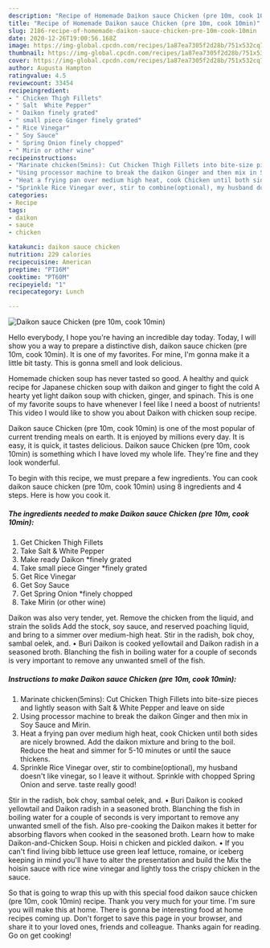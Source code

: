 ```yaml
---
description: "Recipe of Homemade Daikon sauce Chicken (pre 10m, cook 10min)"
title: "Recipe of Homemade Daikon sauce Chicken (pre 10m, cook 10min)"
slug: 2186-recipe-of-homemade-daikon-sauce-chicken-pre-10m-cook-10min
date: 2020-12-26T19:00:56.168Z
image: https://img-global.cpcdn.com/recipes/1a87ea7305f2d28b/751x532cq70/daikon-sauce-chicken-pre-10m-cook-10min-recipe-main-photo.jpg
thumbnail: https://img-global.cpcdn.com/recipes/1a87ea7305f2d28b/751x532cq70/daikon-sauce-chicken-pre-10m-cook-10min-recipe-main-photo.jpg
cover: https://img-global.cpcdn.com/recipes/1a87ea7305f2d28b/751x532cq70/daikon-sauce-chicken-pre-10m-cook-10min-recipe-main-photo.jpg
author: Augusta Hampton
ratingvalue: 4.5
reviewcount: 33454
recipeingredient:
- " Chicken Thigh Fillets"
- " Salt  White Pepper"
- " Daikon finely grated"
- " small piece Ginger finely grated"
- " Rice Vinegar"
- " Soy Sauce"
- " Spring Onion finely chopped"
- " Mirin or other wine"
recipeinstructions:
- "Marinate chicken(5mins): Cut Chicken Thigh Fillets into bite-size pieces and lightly season with Salt &amp; White Pepper and leave on side"
- "Using processor machine to break the daikon Ginger and then mix in Soy Sauce and Mirin."
- "Heat a frying pan over medium high heat, cook Chicken until both sides are nicely browned. Add the daikon mixture and bring to the boil. Reduce the heat and simmer for 5-10 minutes or until the sauce thickens."
- "Sprinkle Rice Vinegar over, stir to combine(optional), my husband doesn&#39;t like vinegar, so I leave it without. Sprinkle with chopped Spring Onion and serve. taste really good!"
categories:
- Recipe
tags:
- daikon
- sauce
- chicken

katakunci: daikon sauce chicken 
nutrition: 229 calories
recipecuisine: American
preptime: "PT16M"
cooktime: "PT60M"
recipeyield: "1"
recipecategory: Lunch

---
```



![Daikon sauce Chicken (pre 10m, cook 10min)](https://img-global.cpcdn.com/recipes/1a87ea7305f2d28b/751x532cq70/daikon-sauce-chicken-pre-10m-cook-10min-recipe-main-photo.jpg)

Hello everybody, I hope you're having an incredible day today. Today, I will show you a way to prepare a distinctive dish, daikon sauce chicken (pre 10m, cook 10min). It is one of my favorites. For mine, I'm gonna make it a little bit tasty. This is gonna smell and look delicious.

Homemade chicken soup has never tasted so good. A healthy and quick recipe for Japanese chicken soup with daikon and ginger to fight the cold A hearty yet light daikon soup with chicken, ginger, and spinach. This is one of my favorite soups to have whenever I feel like I need a boost of nutrients! This video I would like to show you about Daikon with chicken soup recipe.

Daikon sauce Chicken (pre 10m, cook 10min) is one of the most popular of current trending meals on earth. It is enjoyed by millions every day. It is easy, it is quick, it tastes delicious. Daikon sauce Chicken (pre 10m, cook 10min) is something which I have loved my whole life. They're fine and they look wonderful.


To begin with this recipe, we must prepare a few ingredients. You can cook daikon sauce chicken (pre 10m, cook 10min) using 8 ingredients and 4 steps. Here is how you cook it.

<!--inarticleads1-->

##### The ingredients needed to make Daikon sauce Chicken (pre 10m, cook 10min):

1. Get  Chicken Thigh Fillets
1. Take  Salt &amp; White Pepper
1. Make ready  Daikon *finely grated
1. Take  small piece Ginger *finely grated
1. Get  Rice Vinegar
1. Get  Soy Sauce
1. Get  Spring Onion *finely chopped
1. Take  Mirin (or other wine)


Daikon was also very tender, yet. Remove the chicken from the liquid, and strain the solids Add the stock, soy sauce, and reserved poaching liquid, and bring to a simmer over medium-high heat. Stir in the radish, bok choy, sambal oelek, and. • Buri Daikon is cooked yellowtail and Daikon radish in a seasoned broth. Blanching the fish in boiling water for a couple of seconds is very important to remove any unwanted smell of the fish. 

<!--inarticleads2-->

##### Instructions to make Daikon sauce Chicken (pre 10m, cook 10min):

1. Marinate chicken(5mins): Cut Chicken Thigh Fillets into bite-size pieces and lightly season with Salt &amp; White Pepper and leave on side
1. Using processor machine to break the daikon Ginger and then mix in Soy Sauce and Mirin.
1. Heat a frying pan over medium high heat, cook Chicken until both sides are nicely browned. Add the daikon mixture and bring to the boil. Reduce the heat and simmer for 5-10 minutes or until the sauce thickens.
1. Sprinkle Rice Vinegar over, stir to combine(optional), my husband doesn&#39;t like vinegar, so I leave it without. Sprinkle with chopped Spring Onion and serve. taste really good!


Stir in the radish, bok choy, sambal oelek, and. • Buri Daikon is cooked yellowtail and Daikon radish in a seasoned broth. Blanching the fish in boiling water for a couple of seconds is very important to remove any unwanted smell of the fish. Also pre-cooking the Daikon makes it better for absorbing flavors when cooked in the seasoned broth. Learn how to make Daikon-and-Chicken Soup. Hoisi n chicken and pickled daikon. • If you can&#39;t find living bibb lettuce use green leaf lettuce, romaine, or iceberg keeping in mind you&#39;ll have to alter the presentation and build the Mix the hoisin sauce with rice wine vinegar and lightly toss the crispy chicken in the sauce. 

So that is going to wrap this up with this special food daikon sauce chicken (pre 10m, cook 10min) recipe. Thank you very much for your time. I'm sure you will make this at home. There is gonna be interesting food at home recipes coming up. Don't forget to save this page in your browser, and share it to your loved ones, friends and colleague. Thanks again for reading. Go on get cooking!
